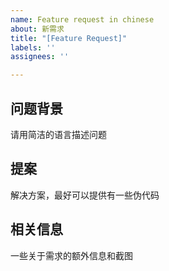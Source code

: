 ```yaml
---
name: Feature request in chinese
about: 新需求
title: "[Feature Request]"
labels: ''
assignees: ''

---
```


## 问题背景

请用简洁的语言描述问题

## 提案

解决方案，最好可以提供有一些伪代码

## 相关信息

一些关于需求的额外信息和截图
